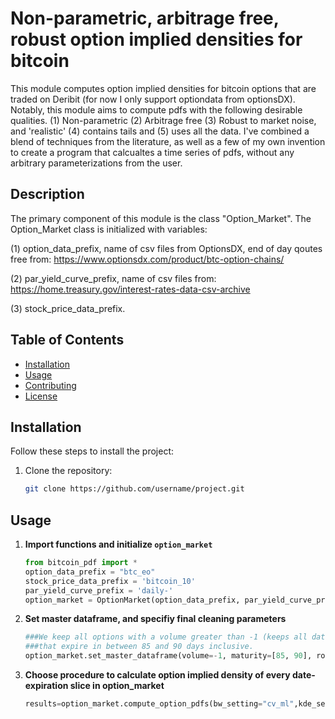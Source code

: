# Non-parametric, arbitrage free, robust option implied densities for bitcoin
This module computes option implied densities for bitcoin options that are traded on Deribit (for now I only support optiondata from optionsDX). Notably, this module aims to compute pdfs with the following desirable qualities. (1) Non-parametric (2) Arbitrage free (3) Robust to market noise, and 'realistic' (4) contains tails and (5) uses all the data.
I've combined a blend of techniques from the literature, as well as a few of my own invention to create a program that calcualtes a time series of pdfs, without any arbitrary parameterizations from the user. 

## Description
The primary component of this module is the class "Option_Market". The Option_Market class is initialized with variables: 

(1) option_data_prefix, name of csv files from OptionsDX, end of day qoutes free from: https://www.optionsdx.com/product/btc-option-chains/

(2) par_yield_curve_prefix, name of csv files from: https://home.treasury.gov/interest-rates-data-csv-archive  

(3) stock_price_data_prefix. 
## Table of Contents
- [Installation](#installation)
- [Usage](#usage)
- [Contributing](#contributing)
- [License](#license)

## Installation
Follow these steps to install the project:

1. Clone the repository:
   ```bash
   git clone https://github.com/username/project.git
   ```
## Usage

1. **Import functions and initialize `option_market`**
   ```python
   from bitcoin_pdf import *
   option_data_prefix = "btc_eo"
   stock_price_data_prefix = 'bitcoin_10'
   par_yield_curve_prefix = 'daily-'
   option_market = OptionMarket(option_data_prefix, par_yield_curve_prefix, stock_price_data_prefix)
   
2. **Set master dataframe, and specifiy final cleaning parameters**
   ```python
   ###We keep all options with a volume greater than -1 (keeps all data). Keeps all options
   ###that expire in between 85 and 90 days inclusive. 
   option_market.set_master_dataframe(volume=-1, maturity=[85, 90], rolling=False)
3. **Choose procedure to calculate option implied density of every date-expiration slice in option_market**
   ```python
   results=option_market.compute_option_pdfs(bw_setting="cv_ml",kde_setting="ISJ",kde_scale=1,plotting=True,truncate=False,plot_raw=True)



